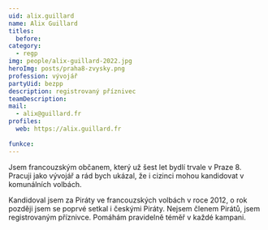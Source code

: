 ```yaml
---
uid: alix.guillard
name: Alix Guillard
titles:
  before:
category:
  - regp
img: people/alix-guillard-2022.jpg
heroImg: posts/praha8-zvysky.png
profession: vývojář
partyUid: bezpp
description: registrovaný příznivec
teamDescription:
mail:
  - alix@guillard.fr
profiles:
  web: https://alix.guillard.fr
  
funkce:
---
```


Jsem francouzským občanem, který už šest let bydlí trvale v Praze 8. Pracuji jako vývojář a rád bych ukázal, že i cizinci mohou kandidovat v komunálních volbách.

Kandidoval jsem za Piráty ve francouzských volbách v roce 2012, o rok později jsem se poprvé setkal i českými Piráty. Nejsem členem Pirátů, jsem registrovaným příznivce. Pomáhám pravidelně téměř v každé kampani. 